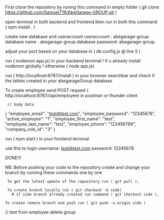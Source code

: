 First clone the repository by runing this command in empty folder ( git clone https://github.com/SamuelT19/AbeGarage-GROUP.git )

open terminal in both backend and frontend then run in both this command ( npm install . )

create new database and useraccount
useraccount : abegarage-group
database name : abegarage-group
database password: abegarage-group

adjust your port based on your database in ( db.config.js @ line 5 )

run ( nodemon app.js) in your backend terminal ! if u already install nodemon globally ! otherwise ( node app.js)

run ( http://localhost:8787/install ) in your browser searchbar and check if the tables created in your abegarageGroup database

To create employee send POST request ( http://localhost:8787//api/employee) in postman or thunder client

     // body data

{ "employee_email": "test@test.com",
"employee_password": "12345678",
"active_employee": "1",
"employee_first_name": "test",
"employee_last_name": "test",
"employee_phone": "123456789",
"company_role_id": "3" }

run ( npm start ) in your frontend terminal

use this to login
username: test@test.com
password: 12345678

DONE!!!

NB: Before pushing your code to the repository create and change your branch by running these commands one by one

     To get the letest update of the repository run ( git pull ),

     To create branch locally run ( git checkout -b side)
       # if side branch already created run command ( git checkout side ),

    To create remote branch and push run ( git push -u origin side )

// test from employee delete group
